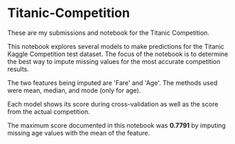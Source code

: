 # Titanic-Competition

These are my submissions and notebook for the Titanic Competition. 

This notebook explores several models to make predictions for the Titanic Kaggle Competition test dataset. 
The focus of the notebook is to determine the best way to impute missing values for the most accurate competition results. 

The two features being imputed are 'Fare' and 'Age'. The methods used were mean, median, and mode (only for age).

Each model shows its score during cross-validation as well as the score from the actual competition.

The maximum score documented in this notebook was **0.7791** by imputing missing age values with the mean of the feature.
